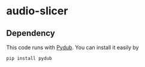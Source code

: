 # audio-slicer

## Dependency 
This code runs with [Pydub](https://github.com/jiaaro/pydub). You can install it easily by
```
pip install pydub
```
